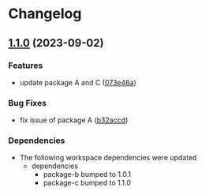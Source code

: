 # Changelog

## [1.1.0](https://github.com/hung-cybo/demo-monorepo-release-please/compare/package-a-v1.0.0...package-a@1.1.0) (2023-09-02)


### Features

* update package A and C ([073e46a](https://github.com/hung-cybo/demo-monorepo-release-please/commit/073e46a50744ef11c55edf11ca3d7621ac91ea97))


### Bug Fixes

* fix issue of package A ([b32accd](https://github.com/hung-cybo/demo-monorepo-release-please/commit/b32accdaccf4265046dd57ea84c668eefff0ac5e))


### Dependencies

* The following workspace dependencies were updated
  * dependencies
    * package-b bumped to 1.0.1
    * package-c bumped to 1.1.0
